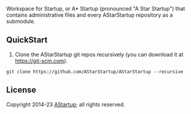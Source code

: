 Workspace for Startup, or A* Startup (pronounced "A Star Startup") that contains administrative files and every AStarStartup repository as a submodule.

## QuickStart

1. Clone the AStarStartup git repos recursively (you can download it at https://git-scm.com).

```
git clone https://github.com/AStarStartup/AStarStartup --recursive
```

## License

Copyright 2014-23 [AStartup](https://astartup.net); all rights reserved.
